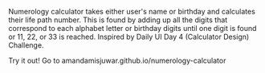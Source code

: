 Numerology calculator takes either user's name or birthday and calculates their life path number. 
This is found by adding up all the digits that correspond to each alphabet letter or birthday digits until one digit is found or 11, 22, or 33 is reached.
Inspired by Daily UI Day 4 (Calculator Design) Challenge.

Try it out! Go to amandamisjuwar.github.io/numerology-calculator

